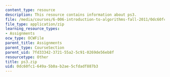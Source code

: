 ```yaml
---
content_type: resource
description: This resource contains information about ps3.
file: /media/courses/6-006-introduction-to-algorithms-fall-2011/0dc60fc1649a5b0ab2ae5cfdadf887b3_ps3.zip
file_type: application/zip
learning_resource_types:
- Assignments
ocw_type: OCWFile
parent_title: Assignments
parent_type: CourseSection
parent_uid: 7fd33342-3721-55a2-5c91-0269de56eb8f
resourcetype: Other
title: ps3.zip
uid: 0dc60fc1-649a-5b0a-b2ae-5cfdadf887b3
---
```

